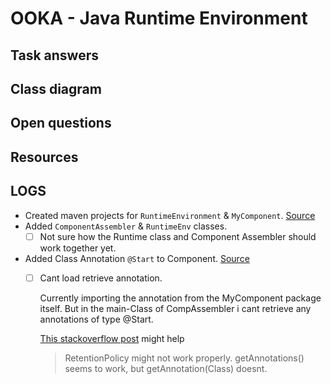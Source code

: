 # OOKA - Java Runtime Environment


## Task answers


## Class diagram




## Open questions



## Resources



## LOGS

- Created maven projects for `RuntimeEnvironment` & `MyComponent`. [Source](https://maven.apache.org/guides/getting-started/maven-in-five-minutes.html)
- Added `ComponentAssembler` & `RuntimeEnv` classes.
  - [ ] Not sure how the Runtime class and Component Assembler should work together yet.
- Added Class Annotation `@Start` to Component. [Source](https://www.baeldung.com/java-custom-annotation)
  - [ ] Cant load retrieve annotation. 
    
    Currently importing the annotation from the MyComponent package itself. But in the main-Class of CompAssembler i cant retrieve any annotations of type @Start.

    [This stackoverflow post](https://stackoverflow.com/questions/29510159/class-getannotation-and-getannotations-doesnt-work-properly) might help

    > RetentionPolicy might not work properly. getAnnotations() seems to work, but getAnnotation(Class) doesnt.